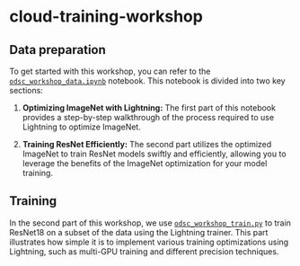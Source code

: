 # cloud-training-workshop


## Data preparation

To get started with this workshop, you can refer to the [`odsc_workshop_data.ipynb`](https://github.com/Lightning-AI/cloud-training-workshop/blob/main/odsc_workshop_data.ipynb) notebook. This notebook is divided into two key sections:

1. **Optimizing ImageNet with Lightning:** The first part of this notebook provides a step-by-step walkthrough of the process required to use Lightning to optimize ImageNet.

2. **Training ResNet Efficiently:** The second part utilizes the optimized ImageNet to train ResNet models swiftly and efficiently, allowing you to leverage the benefits of the ImageNet optimization for your model training.


## Training

In the second part of this workshop, we use [`odsc_workshop_train.py`](https://github.com/Lightning-AI/cloud-training-workshop/blob/main/odsc_workshop_train.py) to train ResNet18 on a subset of the data using the Lightning trainer. This part illustrates how simple it is to implement various training optimizations using Lightning, such as multi-GPU training and different precision techniques.
